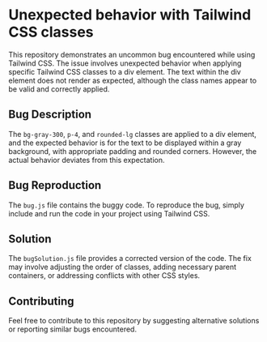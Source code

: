 # Unexpected behavior with Tailwind CSS classes

This repository demonstrates an uncommon bug encountered while using Tailwind CSS. The issue involves unexpected behavior when applying specific Tailwind CSS classes to a div element.  The text within the div element does not render as expected, although the class names appear to be valid and correctly applied.

## Bug Description
The `bg-gray-300`, `p-4`, and `rounded-lg` classes are applied to a div element, and the expected behavior is for the text to be displayed within a gray background, with appropriate padding and rounded corners. However, the actual behavior deviates from this expectation.

## Bug Reproduction
The `bug.js` file contains the buggy code. To reproduce the bug, simply include and run the code in your project using Tailwind CSS. 

## Solution
The `bugSolution.js` file provides a corrected version of the code. The fix may involve adjusting the order of classes, adding necessary parent containers, or addressing conflicts with other CSS styles. 

## Contributing
Feel free to contribute to this repository by suggesting alternative solutions or reporting similar bugs encountered.